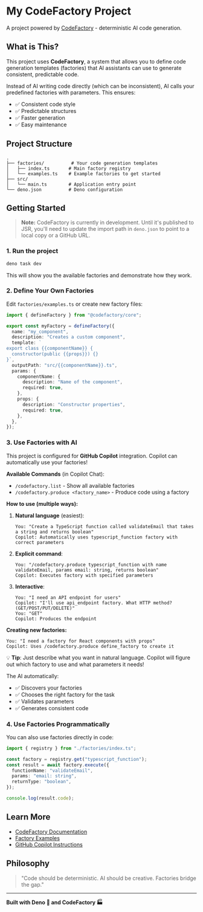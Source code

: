 # My CodeFactory Project

A project powered by [CodeFactory](https://github.com/atzufuki/codefactory) - deterministic AI code generation.

## What is This?

This project uses **CodeFactory**, a system that allows you to define code generation templates (factories) that AI assistants can use to generate consistent, predictable code.

Instead of AI writing code directly (which can be inconsistent), AI calls your predefined factories with parameters. This ensures:
- ✅ Consistent code style
- ✅ Predictable structures
- ✅ Faster generation
- ✅ Easy maintenance

## Project Structure

```
.
├── factories/          # Your code generation templates
│   ├── index.ts       # Main factory registry
│   └── examples.ts    # Example factories to get started
├── src/
│   └── main.ts        # Application entry point
└── deno.json          # Deno configuration
```

## Getting Started

> **Note:** CodeFactory is currently in development. Until it's published to JSR, you'll need to update the import path in `deno.json` to point to a local copy or a GitHub URL.

### 1. Run the project

```bash
deno task dev
```

This will show you the available factories and demonstrate how they work.

### 2. Define Your Own Factories

Edit `factories/examples.ts` or create new factory files:

```typescript
import { defineFactory } from "@codefactory/core";

export const myFactory = defineFactory({
  name: "my_component",
  description: "Creates a custom component",
  template: `
export class {{componentName}} {
  constructor(public {{props}}) {}
}`,
  outputPath: "src/{{componentName}}.ts",
  params: {
    componentName: {
      description: "Name of the component",
      required: true,
    },
    props: {
      description: "Constructor properties",
      required: true,
    },
  },
});
```

### 3. Use Factories with AI

This project is configured for **GitHub Copilot** integration. Copilot can automatically use your factories!

**Available Commands** (in Copilot Chat):
- `/codefactory.list` - Show all available factories
- `/codefactory.produce <factory_name>` - Produce code using a factory

**How to use (multiple ways):**

1. **Natural language** (easiest):
   ```
   You: "Create a TypeScript function called validateEmail that takes a string and returns boolean"
   Copilot: Automatically uses typescript_function factory with correct parameters
   ```

2. **Explicit command**:
   ```
   You: "/codefactory.produce typescript_function with name validateEmail, params email: string, returns boolean"
   Copilot: Executes factory with specified parameters
   ```

3. **Interactive**:
   ```
   You: "I need an API endpoint for users"
   Copilot: "I'll use api_endpoint factory. What HTTP method? (GET/POST/PUT/DELETE)"
   You: "GET"
   Copilot: Produces the endpoint
   ```

**Creating new factories:**
```
You: "I need a factory for React components with props"
Copilot: Uses /codefactory.produce define_factory to create it
```

💡 **Tip**: Just describe what you want in natural language. Copilot will figure out which factory to use and what parameters it needs!

The AI automatically:
- ✅ Discovers your factories
- ✅ Chooses the right factory for the task
- ✅ Validates parameters
- ✅ Generates consistent code

### 4. Use Factories Programmatically

You can also use factories directly in code:

```typescript
import { registry } from "./factories/index.ts";

const factory = registry.get("typescript_function");
const result = await factory.execute({
  functionName: "validateEmail",
  params: "email: string",
  returnType: "boolean",
});

console.log(result.code);
```

## Learn More

- [CodeFactory Documentation](https://github.com/atzufuki/codefactory)
- [Factory Examples](./factories/examples.ts)
- [GitHub Copilot Instructions](./.github/copilot-instructions.md)

## Philosophy

> "Code should be deterministic. AI should be creative. Factories bridge the gap."

---

**Built with Deno 🦕 and CodeFactory 🏭**
